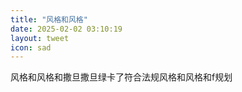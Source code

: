 ```yaml
---
title: "风格和风格"
date: 2025-02-02 03:10:19
layout: tweet
icon: sad
---
```


风格和风格和撒旦撒旦绿卡了符合法规风格和风格和f规划
